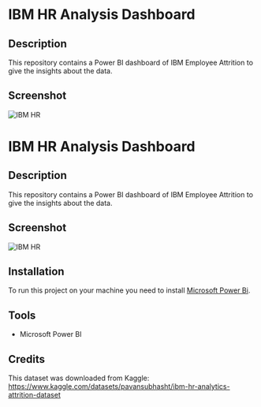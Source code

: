 # IBM HR Analysis Dashboard

## Description
This repository contains a Power BI dashboard of IBM Employee Attrition to give the insights about the data.

## Screenshot

![IBM HR ](https://github.com/DivyaData/IBM-HR-Analysis/assets/69366843/7f8ef804-7dbf-4925-8d32-b7912abb9e76)

# IBM HR Analysis Dashboard

## Description
This repository contains a Power BI dashboard of IBM Employee Attrition to give the insights about the data.

## Screenshot

![IBM HR ](https://github.com/DivyaData/IBM-HR-Analysis/assets/69366843/da7ed895-3ede-41af-8720-04b6a4b0ce96)

## Installation

To run this project on your machine you need to install <a href="https://powerbi.microsoft.com/en-us/downloads/">Microsoft Power Bi</a>.

## Tools

* Microsoft Power BI

## Credits

This dataset was downloaded from Kaggle: https://www.kaggle.com/datasets/pavansubhasht/ibm-hr-analytics-attrition-dataset


